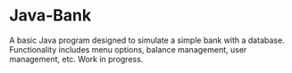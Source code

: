 # Java-Bank
A basic Java program designed to simulate a simple bank with a database.
Functionality includes menu options, balance management, user management, etc.
Work in progress.
